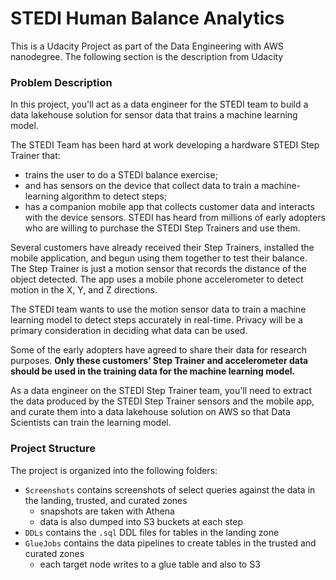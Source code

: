 # STEDI Human Balance Analytics

This is a Udacity Project as part of the Data Engineering with AWS nanodegree. The following section is the description from Udacity

### Problem Description
In this project, you'll act as a data engineer for the STEDI team to build a data lakehouse solution for sensor data that trains a machine learning model.

The STEDI Team has been hard at work developing a hardware STEDI Step Trainer that:
* trains the user to do a STEDI balance exercise;
* and has sensors on the device that collect data to train a machine-learning algorithm to detect steps;
* has a companion mobile app that collects customer data and interacts with the device sensors.
STEDI has heard from millions of early adopters who are willing to purchase the STEDI Step Trainers and use them.

Several customers have already received their Step Trainers, installed the mobile application, and begun using them together to test their balance. The Step Trainer is just a motion sensor that records the distance of the object detected. The app uses a mobile phone accelerometer to detect motion in the X, Y, and Z directions.

The STEDI team wants to use the motion sensor data to train a machine learning model to detect steps accurately in real-time. Privacy will be a primary consideration in deciding what data can be used.

Some of the early adopters have agreed to share their data for research purposes. **Only these customers’ Step Trainer and accelerometer data should be used in the training data for the machine learning model.**

As a data engineer on the STEDI Step Trainer team, you'll need to extract the data produced by the STEDI Step Trainer sensors and the mobile app, and curate them into a data lakehouse solution on AWS so that Data Scientists can train the learning model.

### Project Structure
The project is organized into the following folders:
* `Screenshots` contains screenshots of select queries against the data in the landing, trusted, and curated zones
  * snapshots are taken with Athena
  * data is also dumped into S3 buckets at each step
* `DDLs` contains the `.sql` DDL files for tables in the landing zone
* `GlueJobs` contains the data pipelines to create tables in the trusted and curated zones
  * each target node writes to a glue table and also to S3
